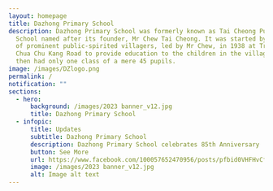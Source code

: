 ```yaml
---
layout: homepage
title: Dazhong Primary School
description: Dazhong Primary School was formerly known as Tai Cheong Public
  School named after its founder, Mr Chew Tai Cheong. It was started by a group
  of prominent public-spirited villagers, led by Mr Chew, in 1938 at Track 5
  Chua Chu Kang Road to provide education to the children in the village. It
  then had only one class of a mere 45 pupils.
image: /images/DZlogo.png
permalink: /
notification: ""
sections:
  - hero:
      background: /images/2023 banner_v12.jpg
      title: Dazhong Primary School
  - infopic:
      title: Updates
      subtitle: Dazhong Primary School
      description: Dazhong Primary School celebrates 85th Anniversary
      button: See More
      url: https://www.facebook.com/100057652470956/posts/pfbid0VHFHvCfG1ns9bCj516e6BCeWWso49ie5svMbCVUxzzB7KimpeLHySqSkt5grPkeEl/?mibextid=Nif5oz
      image: /images/2023 banner_v12.jpg
      alt: Image alt text
---
```

